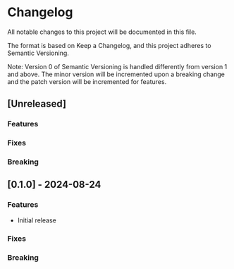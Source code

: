# Changelog
All notable changes to this project will be documented in this file.

The format is based on Keep a Changelog, and this project adheres to Semantic Versioning.

Note: Version 0 of Semantic Versioning is handled differently from version 1 and above. The minor version will be incremented upon a breaking change and the patch version will be incremented for features.

## [Unreleased]
### Features
### Fixes
### Breaking

## [0.1.0] - 2024-08-24

### Features
- Initial release

### Fixes
### Breaking